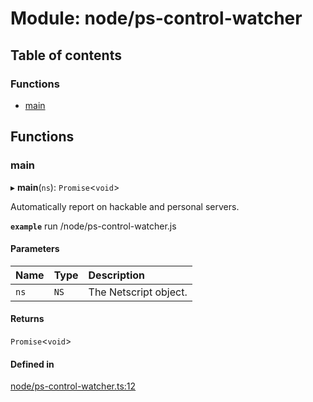 # Module: node/ps-control-watcher

## Table of contents

### Functions

- [main](../wiki/node.ps-control-watcher#main)

## Functions

### main

▸ **main**(`ns`): `Promise`<`void`\>

Automatically report on hackable and personal servers.

**`example`**
run /node/ps-control-watcher.js

#### Parameters

| Name | Type | Description |
| :------ | :------ | :------ |
| `ns` | `NS` | The Netscript object. |

#### Returns

`Promise`<`void`\>

#### Defined in

[node/ps-control-watcher.ts:12](https://github.com/vladzaharia/bitburner/blob/main/src/node/ps-control-watcher.ts#L12)
